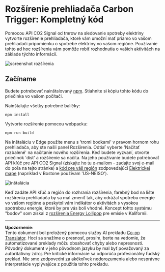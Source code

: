 <!--
CO_OP_TRANSLATOR_METADATA:
{
  "original_hash": "cbaf73f94a9ab4c680a10ef871e92948",
  "translation_date": "2025-08-27T22:20:04+00:00",
  "source_file": "5-browser-extension/solution/translation/README.es.md",
  "language_code": "sk"
}
-->
# Rozšírenie prehliadača Carbon Trigger: Kompletný kód

Pomocou API CO2 Signal od tmrow na sledovanie spotreby elektriny vytvorte rozšírenie prehliadača, ktoré vám umožní mať priamo vo vašom prehliadači pripomienku o spotrebe elektriny vo vašom regióne. Používanie tohto ad hoc rozšírenia vám pomôže robiť rozhodnutia o vašich aktivitách na základe týchto informácií.

![screenshot rozšírenia](../../../../../translated_images/extension-screenshot.352c4c3ba54e4041ad2f6af749d562cc5705f527b5826efd53d11c3528f5ae45.sk.png)

## Začíname

Budete potrebovať nainštalovaný [npm](https://npmjs.com). Stiahnite si kópiu tohto kódu do priečinka vo vašom počítači.

Nainštalujte všetky potrebné balíčky:

```
npm install
```

Vytvorte rozšírenie pomocou webpacku:

```
npm run build
```

Na inštaláciu v Edge použite menu s 'tromi bodkami' v pravom hornom rohu prehliadača, aby ste našli panel Rozšírenia. Odtiaľ vyberte 'Načítať rozbalené' na načítanie nového rozšírenia. Keď budete vyzvaní, otvorte priečinok 'dist' a rozšírenie sa načíta. Na jeho používanie budete potrebovať API kľúč pre API CO2 Signal ([získajte ho tu e-mailom](https://www.co2signal.com/) - zadajte svoj e-mail do poľa na tejto stránke) a [kód pre váš región](http://api.electricitymap.org/v3/zones) zodpovedajúci [Elektrickej mape](https://www.electricitymap.org/map) (napríklad v Bostone používam 'US-NEISO').

![inštalácia](../../../../../translated_images/install-on-edge.8bd0ee3ca7dcda1c5334b5195603a43c864e3b38d088b03d57376d25e77b9459.sk.png)

Keď zadáte API kľúč a región do rozhrania rozšírenia, farebný bod na lište rozšírenia prehliadača by sa mal zmeniť tak, aby odrážal spotrebu energie vo vašom regióne a poskytol vám indikátor o aktivitách s vysokou spotrebou energie, ktoré by pre vás boli vhodné. Koncept tohto systému "bodov" som získal z [rozšírenia Energy Lollipop](https://energylollipop.com/) pre emisie v Kalifornii.

---

**Upozornenie**:  
Tento dokument bol preložený pomocou služby AI prekladu [Co-op Translator](https://github.com/Azure/co-op-translator). Hoci sa snažíme o presnosť, prosím, berte na vedomie, že automatizované preklady môžu obsahovať chyby alebo nepresnosti. Pôvodný dokument v jeho pôvodnom jazyku by mal byť považovaný za autoritatívny zdroj. Pre kritické informácie sa odporúča profesionálny ľudský preklad. Nie sme zodpovední za akékoľvek nedorozumenia alebo nesprávne interpretácie vyplývajúce z použitia tohto prekladu.
